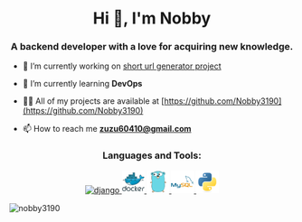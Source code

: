 <h1 align="center">Hi 👋, I'm Nobby</h1>
<h3 align="center">A backend developer with a love for acquiring new knowledge.</h3>

- 🔭 I’m currently working on [short url generator project](https://github.com/Nobby3190/Short-URL-Generator)

- 🌱 I’m currently learning **DevOps**

- 👨‍💻 All of my projects are available at [https://github.com/Nobby3190](https://github.com/Nobby3190)

- 📫 How to reach me **zuzu60410@gmail.com**

<p align="center">
</p>

<h3 align="center">Languages and Tools:</h3>
<p align="center"> <a href="https://www.djangoproject.com/" target="_blank" rel="noreferrer"> <img src="https://cdn.worldvectorlogo.com/logos/django.svg" alt="django" width="40" height="40"/> </a> <a href="https://www.docker.com/" target="_blank" rel="noreferrer"> <img src="https://raw.githubusercontent.com/devicons/devicon/master/icons/docker/docker-original-wordmark.svg" alt="docker" width="40" height="40"/> </a> <a href="https://golang.org" target="_blank" rel="noreferrer"> <img src="https://raw.githubusercontent.com/devicons/devicon/master/icons/go/go-original.svg" alt="go" width="40" height="40"/> </a> <a href="https://www.mysql.com/" target="_blank" rel="noreferrer"> <img src="https://raw.githubusercontent.com/devicons/devicon/master/icons/mysql/mysql-original-wordmark.svg" alt="mysql" width="40" height="40"/> </a> <a href="https://www.python.org" target="_blank" rel="noreferrer"> <img src="https://raw.githubusercontent.com/devicons/devicon/master/icons/python/python-original.svg" alt="python" width="40" height="40"/> </a> </p>

<p><img align="center" src="https://github-readme-stats.vercel.app/api/top-langs?username=nobby3190&show_icons=true&locale=en&layout=compact" alt="nobby3190" /></p>
